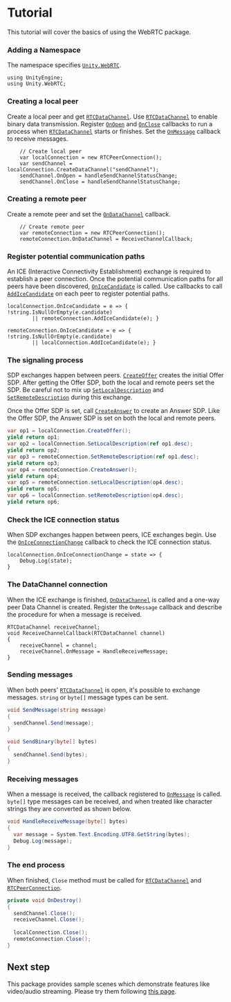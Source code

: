 # Tutorial

This tutorial will cover the basics of using the WebRTC package.


### Adding a Namespace

The namespace specifies [`Unity.WebRTC`](../api/Unity.WebRTC.html).

```CSharp
using UnityEngine;
using Unity.WebRTC;
```

### Creating a local peer

Create a local peer and get [`RTCDataChannel`](../api/Unity.WebRTC.RTCDataChannel.html). Use [`RTCDataChannel`](../api/Unity.WebRTC.RTCDataChannel.html) to enable binary data transmission. Register [`OnOpen`](../api/Unity.WebRTC.RTCDataChannel.html#Unity_WebRTC_RTCDataChannel_OnOpen) and [`OnClose`](../api/Unity.WebRTC.RTCDataChannel.html#Unity_WebRTC_RTCDataChannel_OnClose) callbacks to run a process when [`RTCDataChannel`](../api/Unity.WebRTC.RTCDataChannel.html) starts or finishes. Set the [`OnMessage`](../api/Unity.WebRTC.RTCDataChannel.html#Unity_WebRTC_RTCDataChannel_OnMessage) callback to receive messages.

```CSharp
    // Create local peer
    var localConnection = new RTCPeerConnection();
    var sendChannel = localConnection.CreateDataChannel("sendChannel");
    sendChannel.OnOpen = handleSendChannelStatusChange;
    sendChannel.OnClose = handleSendChannelStatusChange;
```

### Creating a remote peer

Create a remote peer and set the [`OnDataChannel`](../api/Unity.WebRTC.RTCPeerConnection.html#Unity_WebRTC_RTCPeerConnection_OnDataChannel) callback.

```CSharp
    // Create remote peer
    var remoteConnection = new RTCPeerConnection();
    remoteConnection.OnDataChannel = ReceiveChannelCallback;
```

### Register potential communication paths

An ICE (Interactive Connectivity Establishment) exchange is required to establish a peer connection. Once the potential communication paths for all peers have been discovered, [`OnIceCandidate`](../api/Unity.WebRTC.RTCPeerConnection.html#Unity_WebRTC_RTCPeerConnection_OnIceCandidate) is called. Use callbacks to call [`AddIceCandidate`](../api/Unity.WebRTC.RTCPeerConnection.html#Unity_WebRTC_RTCPeerConnection_AddIceCandidate_) on each peer to register potential paths.


```CSharp
localConnection.OnIceCandidate = e => { !string.IsNullOrEmpty(e.candidate)
        || remoteConnection.AddIceCandidate(e); }

remoteConnection.OnIceCandidate = e => { !string.IsNullOrEmpty(e.candidate)
        || localConnection.AddIceCandidate(e); }

```

### The signaling process

SDP exchanges happen between peers. [`CreateOffer`](../api/Unity.WebRTC.RTCPeerConnection.html#Unity_WebRTC_RTCPeerConnection_CreateOffer) creates the initial Offer SDP. After getting the Offer SDP, both the local and remote peers set the SDP. Be careful not to mix up [`SetLocalDescription`](../api/Unity.WebRTC.RTCPeerConnection.html#Unity_WebRTC_RTCPeerConnection_SetLocalDescription) and [`SetRemoteDescription`](../api/Unity.WebRTC.RTCPeerConnection.html#Unity_WebRTC_RTCPeerConnection_SetRemoteDescription) during this exchange. 

Once the Offer SDP is set, call [`CreateAnswer`](../api/Unity.WebRTC.RTCPeerConnection.html#Unity_WebRTC_RTCPeerConnection_CreateAnswer) to create an Answer SDP. Like the Offer SDP, the Answer SDP is set on both the local and remote peers.

```csharp
var op1 = localConnection.CreateOffer();
yield return op1;
var op2 = localConnection.SetLocalDescription(ref op1.desc);
yield return op2;
var op3 = remoteConnection.SetRemoteDescription(ref op1.desc);
yield return op3;
var op4 = remoteConnection.CreateAnswer();
yield return op4;
var op5 = remoteConnection.setLocalDescription(op4.desc);
yield return op5;
var op6 = localConnection.setRemoteDescription(op4.desc);
yield return op6;
```

### Check the ICE connection status

When SDP exchanges happen between peers, ICE exchanges begin. Use the [`OnIceConnectionChange`](../api/Unity.WebRTC.RTCPeerConnection.html#Unity_WebRTC_RTCPeerConnection_OnIceConnectionChange) callback to check the ICE connection status.

```CSharp
localConnection.OnIceConnectionChange = state => {
    Debug.Log(state);
}
```

### The DataChannel connection

When the ICE exchange is finished, [`OnDataChannel`](../api/Unity.WebRTC.RTCPeerConnection.html#Unity_WebRTC_RTCPeerConnection_OnDataChannel) is called and a one-way peer Data Channel is created.
Register the `OnMessage` callback and describe the procedure for when a message is received.

```CSharp
RTCDataChannel receiveChannel;
void ReceiveChannelCallback(RTCDataChannel channel) 
{
    receiveChannel = channel;
    receiveChannel.OnMessage = HandleReceiveMessage;  
}
```

### Sending messages

When both peers' [`RTCDataChannel`](../api/Unity.WebRTC.RTCDataChannel.html) is open, it's possible to exchange messages. `string` or `byte[]` message types can be sent. 

```csharp
void SendMessage(string message)
{
  sendChannel.Send(message);
}

void SendBinary(byte[] bytes)
{
  sendChannel.Send(bytes);
}
```

### Receiving messages

When a message is received, the callback registered to [`OnMessage`](../api/Unity.WebRTC.RTCDataChannel.html#Unity_WebRTC_RTCDataChannel_OnMessage) is called. `byte[]` type messages can be received, and when treated like character strings they are converted as shown below.

```csharp
void HandleReceiveMessage(byte[] bytes)
{
  var message = System.Text.Encoding.UTF8.GetString(bytes);
  Debug.Log(message);
}
```

### The end process

When finished, `Close` method must be called for [`RTCDataChannel`](../api/Unity.WebRTC.RTCDataChannel.html) and [`RTCPeerConnection`](../api/Unity.WebRTC.RTCPeerConnection.html).

```csharp
private void OnDestroy()
{
  sendChannel.Close();
  receiveChannel.Close();
  
  localConnection.Close();
  remoteConnection.Close();
}
```

## Next step

This package provides sample scenes which demonstrate features like video/audio streaming. Please try them following [this page](sample.md).
